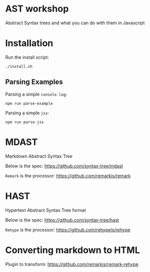 # AST workshop

Abstract Syntax trees and what you can do with them in Javascript

# Installation

Run the install script:

```
./install.sh
```

## Parsing Examples

Parsing a simple `console.log`:

```
npm run parse-example
```

Parsing a simple `jsx`:


```
npm run parse-jsx
```


# MDAST

Markdown Abstract Syntax Tree

Below is the spec:
https://github.com/syntax-tree/mdast

`Remark` is the processor:
https://github.com/remarkjs/remark

# HAST

Hypertext Abstract Syntax Tree format

Below is the spec:
https://github.com/syntax-tree/hast

`Rehype` is the processor:
https://github.com/rehypejs/rehype

# Converting markdown to HTML

Plugin to transform:
https://github.com/remarkjs/remark-rehype
